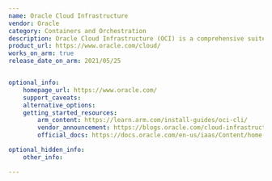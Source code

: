```yaml
---
name: Oracle Cloud Infrastructure
vendor: Oracle 
category: Containers and Orchestration
description: Oracle Cloud Infrastructure (OCI) is a comprehensive suite of cloud services provided by Oracle Corporation. It is designed to support traditional and cloud-native applications, providing businesses with the flexibility and performance needed to meet their evolving IT requirements.
product_url: https://www.oracle.com/cloud/
works_on_arm: true
release_date_on_arm: 2021/05/25


optional_info:
    homepage_url: https://www.oracle.com/
    support_caveats:
    alternative_options:
    getting_started_resources:
        arm_content: https://learn.arm.com/install-guides/oci-cli/
        vendor_announcement: https://blogs.oracle.com/cloud-infrastructure/post/arm-based-cloud-computing-is-the-next-big-thing-introducing-arm-on-oracle-cloud-infrastructure 
        official_docs: https://docs.oracle.com/en-us/iaas/Content/home.htm

optional_hidden_info:
    other_info: 

---
```

